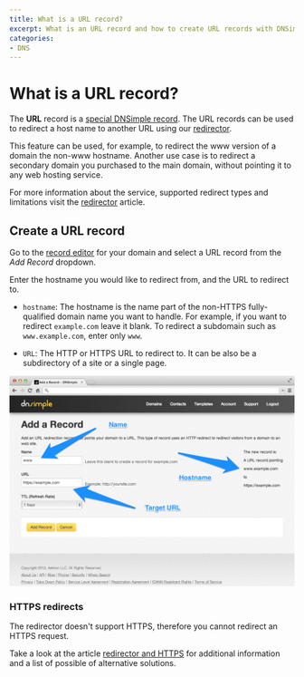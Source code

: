 ```yaml
---
title: What is a URL record?
excerpt: What is an URL record and how to create URL records with DNSimple.
categories:
- DNS
---
```


# What is a URL record?

The **URL** record is a [special DNSimple record](/articles/supported-dns-records). The URL records can be used to redirect a host name to another URL using our [redirector](/articles/redirector).

This feature can be used, for example, to redirect the www version of a domain the non-www hostname. Another use case is to redirect a secondary domain you purchased to the main domain, without pointing it to any web hosting service.

For more information about the service, supported redirect types and limitations visit the [redirector](/articles/redirector) article.


## Create a URL record

Go to the [record editor](/articles/record-editor) for your domain and select a URL record from the *Add Record* dropdown.

Enter the hostname you would like to redirect from, and the URL to redirect to.

- `hostname`: The hostname is the name part of the non-HTTPS fully-qualified domain name you want to handle. For example, if you want to redirect `example.com` leave it blank. To redirect a subdomain such as `www.example.com`, enter only `www`.

- `URL`: The HTTP or HTTPS URL to redirect to. It can be also be a subdirectory of a site or a single page.

![Create URL record](/files/dnsimple-url-record-create.png)


### HTTPS redirects

The redirector doesn't support HTTPS, therefore you cannot redirect an HTTPS request.

Take a look at the article [redirector and HTTPS](/articles/redirector-https) for additional information and a list of possible of alternative solutions.
